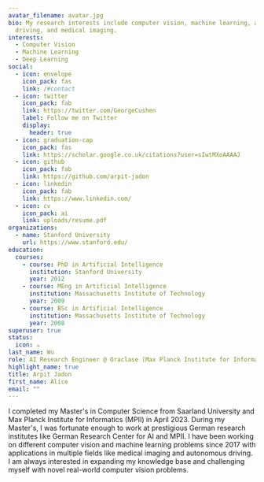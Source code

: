 ```yaml
---
avatar_filename: avatar.jpg
bio: My research interests include computer vision, machine learning, autonomous
  driving, and medical imaging.
interests:
  - Computer Vision
  - Machine Learning
  - Deep Learning
social:
  - icon: envelope
    icon_pack: fas
    link: /#contact
  - icon: twitter
    icon_pack: fab
    link: https://twitter.com/GeorgeCushen
    label: Follow me on Twitter
    display:
      header: true
  - icon: graduation-cap
    icon_pack: fas
    link: https://scholar.google.co.uk/citations?user=sIwtMXoAAAAJ
  - icon: github
    icon_pack: fab
    link: https://github.com/arpit-jadon
  - icon: linkedin
    icon_pack: fab
    link: https://www.linkedin.com/
  - icon: cv
    icon_pack: ai
    link: uploads/resume.pdf
organizations:
  - name: Stanford University
    url: https://www.stanford.edu/
education:
  courses:
    - course: PhD in Artificial Intelligence
      institution: Stanford University
      year: 2012
    - course: MEng in Artificial Intelligence
      institution: Massachusetts Institute of Technology
      year: 2009
    - course: BSc in Artificial Intelligence
      institution: Massachusetts Institute of Technology
      year: 2008
superuser: true
status:
  icon: ☕️
last_name: Wu
role: AI Research Engineer @ Oraclase (Max Planck Institute for Informatics)
highlight_name: true
title: Arpit Jadon
first_name: Alice
email: ""
---
```

I completed my Master's in Computer Science from Saarland University and Max Planck Institute for Informatics (MPII) in April 2023. During my Master's, I was fortunate enough to work at prestigious German research institutes like German Research Center for AI and MPII. I have been working on different computer vision and machine learning problems since 2017 with applications in multiple fields like medical imaging and autonomous driving. I am always interested in expanding my knowledge base and challenging myself with novel real-world computer vision problems.